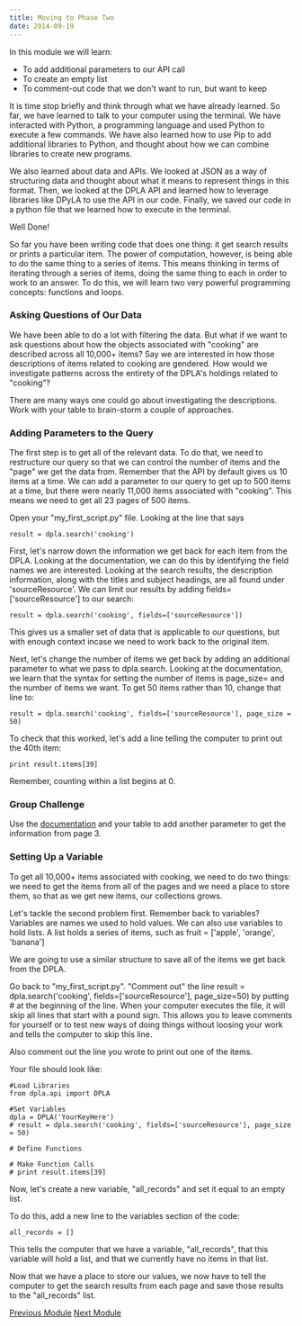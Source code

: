 ```yaml
---
title: Moving to Phase Two
date: 2014-09-19
---
```


In this module we will learn: 

- To add additional parameters to our API call
- To create an empty list
- To comment-out code that we don't want to run, but want to keep

It is time stop briefly and think through what we have already learned. So far, we have learned to talk to your computer using the terminal. We have interacted with Python, a programming language and used Python to execute a few commands. We have also learned how to use Pip to add additional libraries to Python, and thought about how we can combine libraries to create new programs. 

We also learned about data and APIs. We looked at JSON as a way of structuring data and thought about what it means to represent things in this format. Then, we looked at the DPLA API and learned how to leverage libraries like DPyLA to use the API in our code. Finally, we saved our code in a python file that we learned how to execute in the terminal.

Well Done!

So far you have been writing code that does one thing: it get search results or prints a particular item. The power of computation, however, is being able to do the same thing to a series of items. This means thinking in terms of iterating through a series of items, doing the same thing to each in order to work to an answer. To do this, we will learn two very powerful programming concepts: functions and loops.


### Asking Questions of Our Data

We have been able to do a lot with filtering the data. But what if we want to ask questions about how the objects associated with "cooking" are described across all 10,000+ items? Say we are interested in how those descriptions of items related to cooking are gendered. How would we investigate patterns across the entirety of the DPLA's holdings related to "cooking"?

There are many ways one could go about investigating the descriptions. Work with your table to brain-storm a couple of approaches.
 

### Adding Parameters to the Query

The first step is to get all of the relevant data. To do that, we need to restructure our query so that we can control the number of items and the "page" we get the data from. Remember that the API by default gives us 10 items at a time. We can add a parameter to our query to get up to 500 items at a time, but there were nearly 11,000 items associated with "cooking". This means we need to get all 23 pages of 500 items.

Open your "my_first_script.py" file. Looking at the line that says 

	result = dpla.search('cooking')

First, let's narrow down the information we get back for each item from the DPLA. Looking at the documentation, we can do this by identifying the field names we are interested. Looking at the search results, the description information, along with the titles and subject headings, are all found under 'sourceResource'. We can limit our results by adding <span class="command">fields=['sourceResource']</span> to our search:

	result = dpla.search('cooking', fields=['sourceResource'])

This gives us a smaller set of data that is applicable to our questions, but with enough context incase we need to work back to the original item.

Next, let's change the number of items we get back by adding an additional parameter to what we pass to dpla.search. Looking at the documentation, we learn that the syntax for setting the number of items is <span class="command">page_size=</span> and the number of items we want. To get 50 items rather than 10, change that line to:

	result = dpla.search('cooking', fields=['sourceResource'], page_size = 50)

To check that this worked, let's add a line telling the computer to print out the 40th item:

	print result.items[39]

Remember, counting within a list begins at 0.

### Group Challenge

Use the [documentation](https://github.com/bibliotechy/DPyLA) and your table to add another parameter to get the information from page 3.


### Setting Up a Variable

To get all 10,000+ items associated with cooking, we need to do two things: we need to get the items from all of the pages and we need a place to store them, so that as we get new items, our collections grows.

Let's tackle the second problem first. Remember back to variables? Variables are names we used to hold values. We can also use variables to hold lists. A list holds a series of items, such as <span class='command'>fruit = ['apple', 'orange', 'banana']</span>

We are going to use a similar structure to save all of the items we get back from the DPLA.

Go back to "my_first_script.py". "Comment out" the line <span class="command">result = dpla.search('cooking', fields=['sourceResource'], page_size=50)</span> by putting # at the beginning of the line. When your computer executes the file, it will skip all lines that start with a pound sign. This allows you to leave comments for yourself or to test new ways of doing things without loosing your work and tells the computer to skip this line. 

Also comment out the line you wrote to print out one of the items.

Your file should look like: 
	
	#Load Libraries
	from dpla.api import DPLA

	#Set Variables
	dpla = DPLA('YourKeyHere')
	# result = dpla.search('cooking', fields=['sourceResource'], page_size = 50)
	
	# Define Functions
	
	# Make Function Calls
	# print result.items[39]

Now, let's create a new variable, "all_records" and set it equal to an empty list.

To do this, add a new line to the variables section of the code:

	all_records = []

This tells the computer that we have a variable, "all_records", that this variable will hold a list, and that we currently have no items in that list.

Now that we have a place to store our values, we now have to tell the computer to get the search results from each page and save those results to the "all_records" list.

<span class="left">[Previous Module](module05.html)</span>
<span class="right">[Next Module](module07.html)</span>